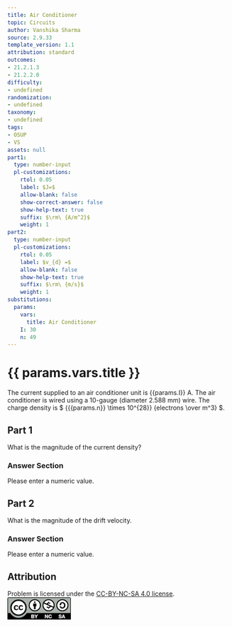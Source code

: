 ```yaml
---
title: Air Conditioner
topic: Circuits
author: Vanshika Sharma
source: 2.9.33
template_version: 1.1
attribution: standard
outcomes:
- 21.2.1.3
- 21.2.2.0
difficulty:
- undefined
randomization:
- undefined
taxonomy:
- undefined
tags:
- OSUP
- VS
assets: null
part1:
  type: number-input
  pl-customizations:
    rtol: 0.05
    label: $J=$
    allow-blank: false
    show-correct-answer: false
    show-help-text: true
    suffix: $\rm\ {A/m^2}$
    weight: 1
part2:
  type: number-input
  pl-customizations:
    rtol: 0.05
    label: $v_{d} =$
    allow-blank: false
    show-help-text: true
    suffix: $\rm\ {m/s}$
    weight: 1
substitutions:
  params:
    vars:
      title: Air Conditioner
    I: 30
    n: 49
---
```

# {{ params.vars.title }}
The current supplied to an air conditioner unit is {{params.I}} $\textrm{A}$. The air conditioner is wired using a 10-gauge (diameter 2.588 mm) wire. The charge density is $ {{{params.n}} \times 10^{28}} {electrons \over m^3} $.

## Part 1

What is the magnitude of the current density?

### Answer Section

Please enter a numeric value.

## Part 2

What is the magnitude of the drift velocity.

### Answer Section

Please enter a numeric value.

## Attribution

Problem is licensed under the [CC-BY-NC-SA 4.0 license](https://creativecommons.org/licenses/by-nc-sa/4.0/).<br> ![The Creative Commons 4.0 license requiring attribution-BY, non-commercial-NC, and share-alike-SA license.](https://raw.githubusercontent.com/firasm/bits/master/by-nc-sa.png)